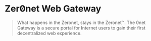 # Zer0̸net Web Gateway

> What happens in the Zeronet, stays in the Zeronet™. The 0net Gateway is a secure portal for Internet users to gain their first decentralized web experience.
